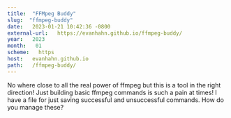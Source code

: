 ```yaml
---
title:  "FFMpeg Buddy" 
slug:  "ffmpeg-buddy" 
date:   2023-01-21 10:42:36 -0800 
external-url:   https://evanhahn.github.io/ffmpeg-buddy/ 
year:   2023 
month:   01 
scheme:   https 
host:   evanhahn.github.io 
path:   /ffmpeg-buddy/ 
---
```


No where close to all the real power of ffmpeg but this is a tool in the right direction! Just building basic ffmpeg commands is such a pain at times! I have a file for just saving successful and unsuccessful commands. How do you manage these?
